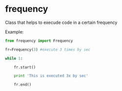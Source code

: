 frequency
=========

Class that helps to execude code in a certain frequency

Example:

````python
from frequency import Frequency

fr=Frequency(3) #execute 3 times by sec

while 1:

	fr.start()

	print 'This is executed 3x by sec'

	fr.end()
````